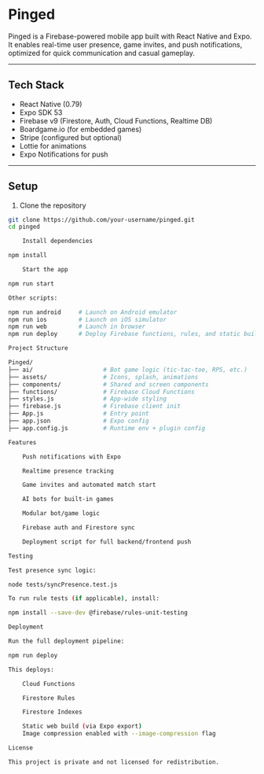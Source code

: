 # Pinged

Pinged is a Firebase-powered mobile app built with React Native and Expo. It enables real-time user presence, game invites, and push notifications, optimized for quick communication and casual gameplay.

---

## Tech Stack

- React Native (0.79)
- Expo SDK 53
- Firebase v9 (Firestore, Auth, Cloud Functions, Realtime DB)
- Boardgame.io (for embedded games)
- Stripe (configured but optional)
- Lottie for animations
- Expo Notifications for push

---

## Setup

1. Clone the repository

```bash
git clone https://github.com/your-username/pinged.git
cd pinged

    Install dependencies

npm install

    Start the app

npm run start

Other scripts:

npm run android     # Launch on Android emulator
npm run ios         # Launch on iOS simulator
npm run web         # Launch in browser
npm run deploy      # Deploy Firebase functions, rules, and static build

Project Structure

Pinged/
├── ai/                    # Bot game logic (tic-tac-toe, RPS, etc.)
├── assets/                # Icons, splash, animations
├── components/            # Shared and screen components
├── functions/             # Firebase Cloud Functions
├── styles.js              # App-wide styling
├── firebase.js            # Firebase client init
├── App.js                 # Entry point
├── app.json               # Expo config
├── app.config.js          # Runtime env + plugin config

Features

    Push notifications with Expo

    Realtime presence tracking

    Game invites and automated match start

    AI bots for built-in games

    Modular bot/game logic

    Firebase auth and Firestore sync

    Deployment script for full backend/frontend push

Testing

Test presence sync logic:

node tests/syncPresence.test.js

To run rule tests (if applicable), install:

npm install --save-dev @firebase/rules-unit-testing

Deployment

Run the full deployment pipeline:

npm run deploy

This deploys:

    Cloud Functions

    Firestore Rules

    Firestore Indexes

    Static web build (via Expo export)
    Image compression enabled with --image-compression flag

License

This project is private and not licensed for redistribution.
